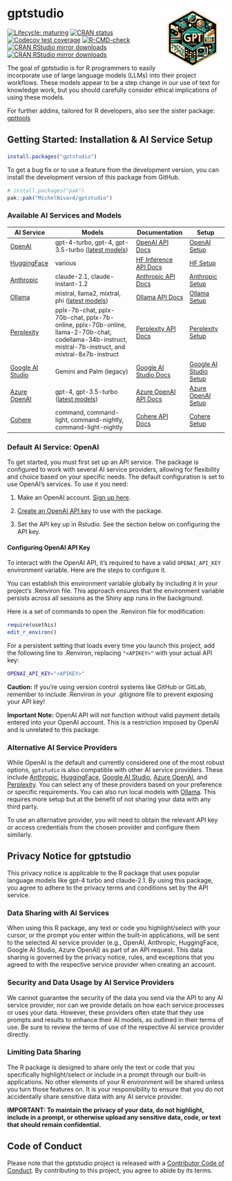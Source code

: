 
<!-- README.md is generated from README.Rmd. Please edit that file -->

# gptstudio <a href="https://michelnivard.github.io/gptstudio/"><img src="man/figures/logo.png" align="right" height="150"/>

<!-- badges: start -->

[![Lifecycle:
maturing](https://img.shields.io/badge/lifecycle-experimental-orange.svg)](https://lifecycle.r-lib.org/articles/stages.html#experimental)
[![CRAN
status](https://www.r-pkg.org/badges/version/gptstudio)](https://CRAN.R-project.org/package=gptstudio)
[![Codecov test
coverage](https://codecov.io/gh/MichelNivard/gptstudio/branch/main/graph/badge.svg)](https://app.codecov.io/gh/MichelNivard/gptstudio?branch=main)
[![R-CMD-check](https://github.com/MichelNivard/gptstudio/actions/workflows/R-CMD-check.yaml/badge.svg)](https://github.com/MichelNivard/gptstudio/actions/workflows/R-CMD-check.yaml)
[![CRAN RStudio mirror
downloads](http://cranlogs.r-pkg.org/badges/gptstudio)](https://www.r-pkg.org/pkg/gptstudio)
[![CRAN RStudio mirror
downloads](http://cranlogs.r-pkg.org/badges/grand-total/gptstudio)](https://www.r-pkg.org/pkg/gptstudio)

<!-- badges: end -->

The goal of gptstudio is for R programmers to easily incorporate use of
large language models (LLMs) into their project workflows. These models
appear to be a step change in our use of text for knowledge work, but
you should carefully consider ethical implications of using these
models.

For further addins, tailored for R developers, also see the sister
package: [gpttools](https://jameshwade.github.io/gpttools/)

## Getting Started: Installation & AI Service Setup

``` r
install.packages("gptstudio")
```

To get a bug fix or to use a feature from the development version, you
can install the development version of this package from GitHub.

``` r
# install.packages("pak")
pak::pak("MichelNivard/gptstudio")
```

### Available AI Services and Models

| AI Service                                                                                           | Models                                                                                                                                                 | Documentation                                                                                                                           | Setup                                                                                   |
|------------------------------------------------------------------------------------------------------|--------------------------------------------------------------------------------------------------------------------------------------------------------|-----------------------------------------------------------------------------------------------------------------------------------------|-----------------------------------------------------------------------------------------|
| [OpenAI](https://platform.openai.com)                                                                | gpt-4-turbo, gpt-4, gpt-3.5-turbo ([latest models](https://platform.openai.com/docs/models))                                                           | [OpenAI API Docs](https://platform.openai.com/docs/api-reference)                                                                       | [OpenAI Setup](https://michelnivard.github.io/gptstudio/articles/openai.html)           |
| [HuggingFace](https://huggingface.co/)                                                               | various                                                                                                                                                | [HF Inference API Docs](https://huggingface.co/docs/hub/models-inference)                                                               | [HF Setup](https://michelnivard.github.io/gptstudio/articles/huggingface.html)          |
| [Anthropic](https://docs.anthropic.com/claude/docs/guide-to-anthropics-prompt-engineering-resources) | claude-2.1, claude-instant-1.2                                                                                                                         | [Anthropic API Docs](https://docs.anthropic.com/claude/reference/getting-started-with-the-api)                                          | [Anthropic Setup](https://michelnivard.github.io/gptstudio/articles/anthropic.html)     |
| [Ollama](https://ollama.com/)                                                                        | mistral, llama2, mixtral, phi ([latest models](https://ollama.com/library))                                                                            | [Ollama API Docs](https://github.com/ollama/ollama/blob/main/docs/api.md)                                                               | [Ollama Setup](https://michelnivard.github.io/gptstudio/articles/ollama.html)           |
| [Perplexity](https://www.perplexity.ai)                                                              | pplx-7b-chat, pplx-70b-chat, pplx-7b-online, pplx-70b-online, llama-2-70b-chat, codellama-34b-instruct, mistral-7b-instruct, and mixtral-8x7b-instruct | [Perplexity API Docs](https://docs.perplexity.ai/reference/post_chat_completions)                                                       | [Perplexity Setup](https://michelnivard.github.io/gptstudio/articles/perplexity.html)   |
| [Google AI Studio](https://ai.google.dev/tutorials/ai-studio_quickstart)                             | Gemini and Palm (legacy)                                                                                                                               | [Google AI Studio Docs](https://ai.google.dev/docs)                                                                                     | [Google AI Studio Setup](https://michelnivard.github.io/gptstudio/articles/google.html) |
| [Azure OpenAI](https://learn.microsoft.com/en-us/azure/ai-services/openai/overview)                  | gpt-4, gpt-3.5-turbo ([latest models](https://learn.microsoft.com/en-us/azure/ai-services/openai/concepts/models#gpt-4-and-gpt-4-turbo-preview))       | [Azure OpenAI API Docs](https://learn.microsoft.com/en-us/azure/ai-services/openai/quickstart?tabs=command-line,python&pivots=rest-api) | [Azure OpenAI Setup](https://michelnivard.github.io/gptstudio/articles/azure.html)      |
| [Cohere](https://cohere.com/)                                                                        | command, command-light, command-nightly, command-light-nightly                                                                                         | [Cohere API Docs](https://docs.cohere.com/)                                                                                             | [Cohere Setup](https://michelnivard.github.io/gptstudio/articles/cohere.html)           |

### Default AI Service: OpenAI

To get started, you must first set up an API service. The package is
configured to work with several AI service providers, allowing for
flexibility and choice based on your specific needs. The default
configuration is set to use OpenAI’s services. To use it you need:

1.  Make an OpenAI account. [Sign up here](https://openai.com/api/).

2.  [Create an OpenAI API
    key](https://platform.openai.com/account/api-keys) to use with the
    package.

3.  Set the API key up in Rstudio. See the section below on configuring
    the API key.

#### Configuring OpenAI API Key

To interact with the OpenAI API, it’s required to have a valid
`OPENAI_API_KEY` environment variable. Here are the steps to configure
it.

You can establish this environment variable globally by including it in
your project’s .Renviron file. This approach ensures that the
environment variable persists across all sessions as the Shiny app runs
in the background.

Here is a set of commands to open the .Renviron file for modification:

``` r
require(usethis)
edit_r_environ()
```

For a persistent setting that loads every time you launch this project,
add the following line to .Renviron, replacing `"<APIKEY>"` with your
actual API key:

``` bash
OPENAI_API_KEY="<APIKEY>"
```

**Caution:** If you’re using version control systems like GitHub or
GitLab, remember to include .Renviron in your .gitignore file to prevent
exposing your API key!

**Important Note:** OpenAI API will not function without valid payment
details entered into your OpenAI account. This is a restriction imposed
by OpenAI and is unrelated to this package.

### Alternative AI Service Providers

While OpenAI is the default and currently considered one of the most
robust options, `gptstudio` is also compatible with other AI service
providers. These include
[Anthropic](https://michelnivard.github.io/gptstudio/articles/anthropic.html),
[HuggingFace](https://michelnivard.github.io/gptstudio/articles/huggingface.html),
[Google AI
Studio](https://michelnivard.github.io/gptstudio/articles/google.html),
[Azure
OpenAI](https://michelnivard.github.io/gptstudio/articles/azure.html),
and
[Perplexity](https://michelnivard.github.io/gptstudio/articles/perplexity.html).
You can select any of these providers based on your preference or
specific requirements. You can also run local models with
[Ollama](https://michelnivard.github.io/gptstudio/articles/ollama.html).
This requires more setup but at the benefit of not sharing your data
with any third party.

To use an alternative provider, you will need to obtain the relevant API
key or access credentials from the chosen provider and configure them
similarly.

## Privacy Notice for gptstudio

This privacy notice is applicable to the R package that uses popular
language models like gpt-4 turbo and claude-2.1. By using this package,
you agree to adhere to the privacy terms and conditions set by the API
service.

### Data Sharing with AI Services

When using this R package, any text or code you highlight/select with
your cursor, or the prompt you enter within the built-in applications,
will be sent to the selected AI service provider (e.g., OpenAI,
Anthropic, HuggingFace, Google AI Studio, Azure OpenAI) as part of an
API request. This data sharing is governed by the privacy notice, rules,
and exceptions that you agreed to with the respective service provider
when creating an account.

### Security and Data Usage by AI Service Providers

We cannot guarantee the security of the data you send via the API to any
AI service provider, nor can we provide details on how each service
processes or uses your data. However, these providers often state that
they use prompts and results to enhance their AI models, as outlined in
their terms of use. Be sure to review the terms of use of the respective
AI service provider directly.

### Limiting Data Sharing

The R package is designed to share only the text or code that you
specifically highlight/select or include in a prompt through our
built-in applications. No other elements of your R environment will be
shared unless you turn those features on. It is your responsibility to
ensure that you do not accidentally share sensitive data with any AI
service provider.

**IMPORTANT: To maintain the privacy of your data, do not highlight,
include in a prompt, or otherwise upload any sensitive data, code, or
text that should remain confidential.**

## Code of Conduct

Please note that the gptstudio project is released with a [Contributor
Code of
Conduct](https://github.com/MichelNivard/gptstudio/blob/main/.github/CODE_OF_CONDUCT.md).
By contributing to this project, you agree to abide by its terms.
